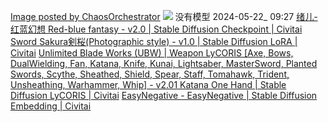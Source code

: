 [Image posted by ChaosOrchestrator](https://civitai.com/images/7021498) ![](https://image.civitai.com/xG1nkqKTMzGDvpLrqFT7WA/38bca0b7-8eee-4e9a-bfa4-8167732c70aa/width=1024/00278-2945277364.jpeg)
没有模型
2024-05-22_ 09:27
[绪儿-红蓝幻想 Red-blue fantasy - v2.0 | Stable Diffusion Checkpoint | Civitai](https://civitai.com/models/313098/red-blue-fantasy?modelVersionId=351315)
[Sword Sakura剣桜(Photographic style) - v1.0 | Stable Diffusion LoRA | Civitai](https://civitai.com/models/282753/sword-sakuraphotographic-style?modelVersionId=318252)
[Unlimited Blade Works (UBW) | Weapon LyCORIS \[Axe, Bows, DualWielding, Fan, Katana, Knife, Kunai, Lightsaber, MasterSword, Planted Swords, Scythe, Sheathed, Shield, Spear, Staff, Tomahawk, Trident, Unsheathing, Warhammer, Whip\] - v2.01 Katana One Hand | Stable Diffusion LyCORIS | Civitai](https://civitai.com/models/69323/unlimited-blade-works-ubw-or-weapon-lycoris-axe-bows-dualwielding-fan-katana-knife-kunai-lightsaber-mastersword-planted-swords-scythe-sheathed-shield-spear-staff-tomahawk-trident-unsheathing-warhammer-whip?modelVersionId=223864)
[EasyNegative - EasyNegative | Stable Diffusion Embedding | Civitai](https://civitai.com/models/7808/easynegative?modelVersionId=9208)
